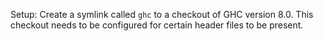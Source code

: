 Setup: Create a symlink called `ghc` to a checkout of GHC version 8.0. This checkout
needs to be configured for certain header files to be present.

